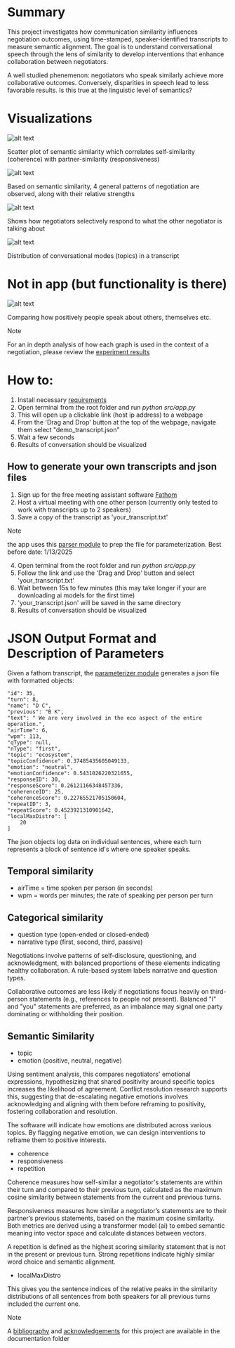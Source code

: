 
# Summary

This project investigates how communication similarity influences negotiation outcomes, using time-stamped, speaker-identified transcripts to measure semantic alignment. The goal is to understand conversational speech through the lens of similarity to develop interventions that enhance collaboration between negotiators.

A well studied phenemenon: negotiators who speak similarly achieve more collaborative outcomes. Conversely, disparities in speech lead to less favorable results. Is this true at the linguistic level of semantics?

# Visualizations

![alt text](https://github.com/mkstp/convo-analyzer/blob/main/res/response_coherence_scatter.png?raw=true)

Scatter plot of semantic similarity which correlates self-similarity (coherence) with partner-similarity (responsiveness)

![alt text](https://github.com/mkstp/convo-analyzer/blob/main/res/cluster_analysis.png?raw=true)

Based on semantic similarity, 4 general patterns of negotiation are observed, along with their relative strengths

![alt text](https://github.com/mkstp/convo-analyzer/blob/main/res/coh-res-rep.png?raw=true)

Shows how negotiators selectively respond to what the other negotiator is talking about

![alt text](https://github.com/mkstp/convo-analyzer/blob/main/res/repeat_scores.png?raw=true)

Distribution of conversational modes (topics) in a transcript

# Not in app (but functionality is there)

![alt text](https://github.com/mkstp/convo-analyzer/blob/main/res/emotionplot.png?raw=true)

Comparing how positively people speak about others, themselves etc.

> [!NOTE]
> For an in depth analysis of how each graph is used in the context of a negotiation, please review the [experiment results](/doc/negotiation_results.md)

# How to:

1. Install necessary [requirements](/doc/requirements.txt)
2. Open terminal from the root folder and run *python src/app.py* 
3. This will open up a clickable link (host ip address) to a webpage
4. From the 'Drag and Drop' button at the top of the webpage, navigate them select "demo_transcript.json"
5. Wait a few seconds
6. Results of conversation should be visualized

## How to generate your own transcripts and json files

1. Sign up for the free meeting assistant software [Fathom](https://fathom.video/home)
2. Host a virtual meeting with one other person (currently only tested to work with transcripts up to 2 speakers)
3. Save a copy of the transcript as 'your_transcript.txt'

> [!NOTE]
> the app uses this [parser module](/src/fathom_preprocessor.py) to prep the file for parameterization. Best before date: 1/13/2025

4. Open terminal from the root folder and run *python src/app.py* 
4. Follow the link and use the 'Drag and Drop' button and select 'your_transcript.txt'
5. Wait between 15s to few minutes (this may take longer if your are downloading ai models for the first time)
6. 'your_transcript.json' will be saved in the same directory
7. Results of conversation should be visualized

# JSON Output Format and Description of Parameters

Given a fathom transcript, the [parameterizer module](/src/parameterizer.py) generates a json file with formatted objects:

```
"id": 35,
"turn": 8,
"name": "D C",
"previous": "B K",
"text": " We are very involved in the eco aspect of the entire operation.",
"airTime": 6,
"wpm": 113,
"qType": null,
"nType": "first",
"topic": "ecosystem",
"topicConfidence": 0.37485435605049133,
"emotion": "neutral",
"emotionConfidence": 0.5431026220321655,
"responseID": 30,
"responseScore": 0.26121166348457336,
"coherenceID": 25,
"coherenceScore": 0.22765521705150604,
"repeatID": 3,
"repeatScore": 0.4523921310901642,
"localMaxDistro": [
    20
]
```

The json objects log data on individual sentences, where each turn represents a block of sentence id's where one speaker speaks. 

## Temporal similarity
 
- airTime = time spoken per person (in seconds)
- wpm = words per minutes; the rate of speaking per person per turn

## Categorical similarity

- question type (open-ended or closed-ended)
- narrative type (first, second, third, passive)

Negotiations involve patterns of self-disclosure, questioning, and acknowledgment, with balanced proportions of these elements indicating healthy collaboration. A rule-based system labels narrative and question types.

Collaborative outcomes are less likely if negotiations focus heavily on third-person statements (e.g., references to people not present). Balanced "I" and "you" statements are preferred, as an imbalance may signal one party dominating or withholding their position.

## Semantic Similarity

- topic
- emotion (positive, neutral, negative)

Using sentiment analysis, this compares negotiators' emotional expressions, hypothesizing that shared positivity around specific topics increases the likelihood of agreement. Conflict resolution research supports this, suggesting that de-escalating negative emotions involves acknowledging and aligning with them before reframing to positivity, fostering collaboration and resolution.

The software will indicate how emotions are distributed across various topics. By flagging negative emotion, we can design interventions to reframe them to positive interests. 

- coherence
- responsiveness
- repetition

Coherence measures how self-similar a negotiator's statements are within their turn and compared to their previous turn, calculated as the maximum cosine similarity between statements from the current and previous turns.

Responsiveness measures how similar a negotiator’s statements are to their partner’s previous statements, based on the maximum cosine similarity. Both metrics are derived using a transformer model (ai) to embed semantic meaning into vector space and calculate distances between vectors.

A repetition is defined as the highest scoring similarity statement that is not in the present or previous turn. Strong repetitions indicate highly similar word choice and semantic alignment.

- localMaxDistro

This gives you the sentence indices of the relative peaks in the similarity distributions of all sentences from both speakers for all previous turns included the current one. 

> [!Note]
> A [bibliography](/doc/references.md) and [acknowledgements](/doc/acknowledgments.md) for this project are available in the documentation folder
